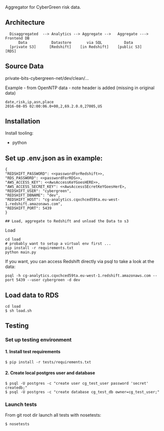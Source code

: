 Aggregator for CyberGreen risk data.

## Architecture

```
  Disaggregated  --> Analytics --> Aggregate -->   Aggregate ---> Frontend DB
      Data           Datastore       via SQL          Data
  [private S3]      [Redshift]    [in Redshift]    [public S3]       [RDS]
```

## Source Data

private-bits-cybergreen-net/dev/clean/...

Example - from OpenNTP data - note header is added (missing in original data)

```
date,risk,ip,asn,place
2016-08-05 02:00:06.0+00,2,69.2.0.0,27005,US
```

## Installation

Install tooling:

* python

## Set up .env.json as in example:

```
{
"REDSHIFT_PASSWORD": <<passwordForRedshift>>,
"RDS_PASSWORD": <<passwordForRDS>>, 
"AWS_ACCESS_KEY": <<AwsAccessKeYGoesHERE>>,
"AWS_ACCESS_SECRET_KEY": <<AwsAccessSEcretKeYGoesHerE>,
"REDSHIFT_USER": "cybergreen",
"REDSHIFT_DBNAME": "dev",
"REDSHIFT_HOST": "cg-analytics.cqxchced59ta.eu-west-1.redshift.amazonaws.com",
"REDSHIFT_PORT": 5439
}

## Load, aggregate to Redshift and unload the Data to s3

```

Load
```
cd load
# probably want to setup a virtual env first ...
pip install -r requirements.txt
python main.py
```

If you want, you can access Redshift directly via psql to take a look at the data:

```
psql -h cg-analytics.cqxchced59ta.eu-west-1.redshift.amazonaws.com --port 5439 --user cybergreen -d dev
```
## Load data to RDS

```
cd load
$ sh load.sh
```

## Testing

### Set up testing environment

#### 1. Install test requirements

```
$ pip install -r tests/requirements.txt
```

#### 2. Create local postgres user and database

```
$ psql -U postgres -c "create user cg_test_user password 'secret' createdb;"
$ psql -U postgres -c "create database cg_test_db owner=cg_test_user;"
```

### Launch tests

From git root dir launch all tests with nosetests:

```
$ nosetests
```
